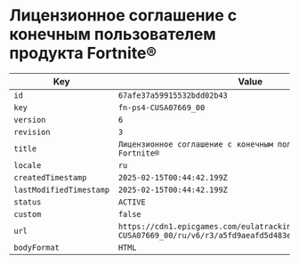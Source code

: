 # Лицензионное соглашение с конечным пользователем продукта Fortnite®

| Key | Value |
| --- | ----- |
| `id` | `67afe37a59915532bdd02b43` |
| `key` | `fn-ps4-CUSA07669_00` |
| `version` | `6` |
| `revision` | `3` |
| `title` | `Лицензионное соглашение с конечным пользователем продукта Fortnite®` |
| `locale` | `ru` |
| `createdTimestamp` | `2025-02-15T00:44:42.199Z` |
| `lastModifiedTimestamp` | `2025-02-15T00:44:42.199Z` |
| `status` | `ACTIVE` |
| `custom` | `false` |
| `url` | `https://cdn1.epicgames.com/eulatracking-download/fn-ps4-CUSA07669_00/ru/v6/r3/a5fd9aeafd5d483e3a88c17901046997.pdf` |
| `bodyFormat` | `HTML` |

